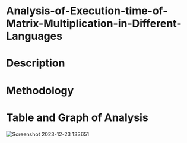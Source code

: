 # Analysis-of-Execution-time-of-Matrix-Multiplication-in-Different-Languages
# Description

# Methodology

# Table and Graph of Analysis
 ![Screenshot 2023-12-23 133651](https://github.com/NikhilD2003/Analysis-of-Execution-time-of-Matrix-Multiplication-in-Different-Languages/assets/150776453/796fc36a-451b-4cda-ad3e-4d1108da9996)
